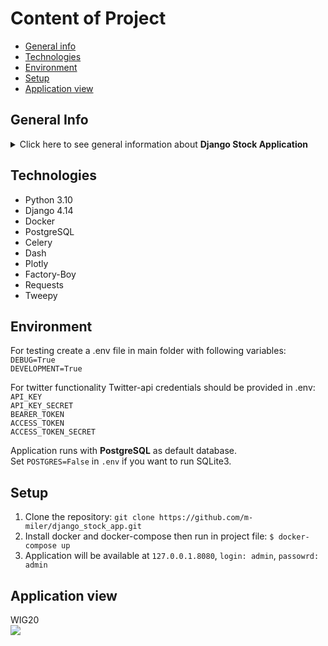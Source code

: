 # Content of Project
* [General info](#general-info)
* [Technologies](#technologies)
* [Environment](#environment)
* [Setup](#setup)
* [Application view](#application-view)

## General Info
<details>
<summary>Click here to see general information about <b> Django Stock Application</b></summary>
Stock Application is a django application project in which we have the possibility to create investment portfolios,
follow current stock prices and tweets for stock exchange companies. The application allows to automatically download 
data regarding the stock prices and save them into database using celery schedule. 
</details>

## Technologies
<ul>
<li>Python 3.10</li>
<li>Django 4.14</li>
<li>Docker</li>
<li>PostgreSQL</li>
<li>Celery</li>
<li>Dash</li>
<li>Plotly</li>
<li>Factory-Boy</li>
<li>Requests</li>
<li>Tweepy</li>
</ul>

## Environment

For testing create a .env file in main folder with following variables: <br>
`DEBUG=True` <br>
`DEVELOPMENT=True`

For twitter functionality Twitter-api credentials should be provided in .env: <br>
`API_KEY`<br>
`API_KEY_SECRET`<br>
`BEARER_TOKEN`<br>
`ACCESS_TOKEN`<br>
`ACCESS_TOKEN_SECRET`<br>

Application runs with **PostgreSQL** as default database. <br>
Set `POSTGRES=False` in `.env` if you want to run SQLite3.

## Setup

1. Clone the repository: `git clone https://github.com/m-miler/django_stock_app.git` <br>
2. Install docker and docker-compose then run in project file: `$ docker-compose up` <br>
3. Application will be available at  `127.0.0.1.8080`, `login: admin`, `passowrd: admin` <br>


## Application view

WIG20 <br>
<img src="https://user-images.githubusercontent.com/62297597/217300581-d39ebbf4-980d-4072-a97e-07224058659f.jpg"></img>

